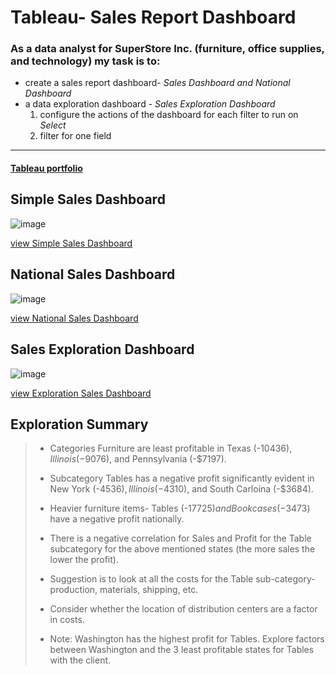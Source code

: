# Tableau- Sales Report Dashboard                                

### As a data analyst for SuperStore Inc. (furniture, office supplies, and technology) my task is to:
 + create a sales report dashboard- *Sales Dashboard and National Dashboard*
 + a data exploration dashboard - *Sales Exploration Dashboard*  
      1. configure the actions of the dashboard for each filter to run on *Select*
      2. filter for one field
  
***
     
#### [Tableau portfolio](https://public.tableau.com/app/profile/lanean.l)




## Simple Sales Dashboard  

  ![image](https://github.com/LaneanL/Visualizations-Tableau-PowerBI-SnowFlake-LookerStudio/assets/132226337/d2e80db4-1b41-4860-ab9a-db6acc2e3d81)

  
 [view Simple Sales Dashboard](https://public.tableau.com/app/profile/lanean.l/viz/SimpleSalesDashboard_16885024604430/SalesDashboard)
   

   
## National Sales Dashboard  
  
![image](https://github.com/LaneanL/Visualizations-Tableau-PowerBI-SnowFlake-LookerStudio/assets/132226337/9e82646d-2a78-4762-9699-f188ebcc4b8d)



[view National Sales Dashboard](https://public.tableau.com/app/profile/lanean.l/viz/NationalSalesDashboard_16885059232620/NationalSalesDashboard)
  
  
   
 ## Sales Exploration Dashboard    
   
![image](https://github.com/LaneanL/Visualizations-Tableau-PowerBI-SnowFlake-LookerStudio/assets/132226337/14739ede-da71-4f02-9636-871ad1fb32d7)


 [view Exploration Sales Dashboard](https://public.tableau.com/app/profile/lanean.l/viz/SalesExplorationDashboard/ExplorationDashboard)
    
    
## Exploration Summary 
> * Categories Furniture are least profitable in Texas (-$10436), Illinois (-$9076), and Pennsylvania (-$7197).  
> *   Subcategory Tables has a negative profit significantly evident in New York (-$4536), Illinois(-$4310), and South Carloina (-$3684).
> *   Heavier furniture items- Tables (-$17725) and Bookcases (-$3473) have a negative profit nationally.
> *   There is a negative correlation for Sales and Profit for the Table subcategory for the above mentioned states (the more sales the lower the profit).
> 
> *   Suggestion is to look at all the costs for the Table sub-category-production, materials, shipping, etc.
> *   Consider whether the location of distribution centers are a factor in costs.
> *    Note: Washington has the highest profit for Tables. Explore factors between Washington and the 3 least profitable states for Tables with the client.
 

